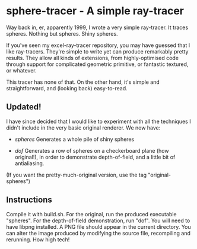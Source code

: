 # sphere-tracer - A simple ray-tracer

Way back in, er, apparently 1999, I wrote a very simple ray-tracer. It
traces spheres. Nothing but spheres. Shiny spheres.

If you've seen my excel-ray-tracer repository, you may have guessed
that I like ray-tracers. They're simple to write yet can produce
remarkably pretty results. They allow all kinds of extensions, from
highly-optimised code through support for complicated geometric
primitive, or fantastic textured, or whatever.

This tracer has none of that. On the other hand, it's simple and
straightforward, and (looking back) easy-to-read.

## Updated!

I have since decided that I would like to experiment with all the
techniques I didn't include in the very basic original renderer. We
now have:

* *spheres* Generates a whole pile of shiny spheres

* *dof* Generates a row of spheres on a checkerboard plane (how
  original!), in order to demonstrate depth-of-field, and a little
  bit of antialiasing.

(If you want the pretty-much-original version, use the tag
"original-spheres")

## Instructions

Compile it with build.sh. For the original, run the produced
executable "spheres". For the depth-of-field demonstration, run
"dof". You will need to have libpng installed. A PNG file should
appear in the current directory. You can alter the image produced by
modifying the source file, recompiling and rerunning. How high tech!

